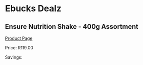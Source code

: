 
# Ebucks Dealz
## Ensure Nutrition Shake - 400g Assortment
[Product Page](https://www.ebucks.com/web/shop/productSelected.do?prodId=1133335990&catId=1133291653)

Price: R119.00

Savings: 


	